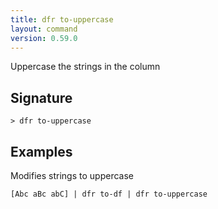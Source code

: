 ```yaml
---
title: dfr to-uppercase
layout: command
version: 0.59.0
---
```


Uppercase the strings in the column

## Signature

```> dfr to-uppercase ```

## Examples

Modifies strings to uppercase
```shell
[Abc aBc abC] | dfr to-df | dfr to-uppercase
```

